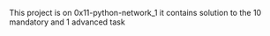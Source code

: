 This project is on 0x11-python-network_1
it contains solution to the 10 mandatory and 1 advanced task
